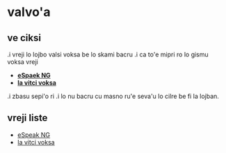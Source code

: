<!-- Document: README.md

jufra co ciksi tu'a lo valvo'a

Metadata:

  id - ab3013c2-7ba7-4569-83a3-2c71063ff6ae
  author - <qq542vev at https://purl.org/meta/me/>
  version - 0.1.1
  created - 2025-06-16
  modified - 2025-06-25
  copyright - Copyright (C) 2025-2025 qq542vev. Some rights reserved.
  license - <CC-BY-4.0 at https://creativecommons.org/licenses/by/4.0/>
  conforms-to - <https://spec.commonmark.org/current/>

See Also:

  * <Project homepage at https://github.com/qq542vev/valvoha>
  * <Bag report at https://github.com/qq542vev/valvoha/issues>
-->

# valvo'a

## ve ciksi

.i vreji lo lojbo valsi voksa be lo skami bacru .i ca to'e mipri ro lo gismu voksa vreji

 * **[eSpaek NG](https://github.com/espeak-ng/espeak-ng/)**
 * **[la vitci voksa](https://lojban-text-to-speech.hf.space/)**

.i zbasu sepi'o ri .i lo nu bacru cu masno ru'e seva'u lo cilre be fi la lojban.

## vreji liste

 * [eSpeak NG](https://qq542vev.github.io/valvoha/espeak-ng/)
 * [la vitci voksa](https://qq542vev.github.io/valvoha/la-vitci-voksa/)
